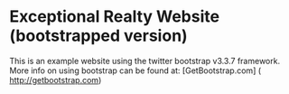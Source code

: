 # Exceptional Realty Website (bootstrapped version)

This is an example website using the twitter bootstrap v3.3.7 framework.
More info on using bootstrap can be found at: [GetBootstrap.com] (
  http://getbootstrap.com)
